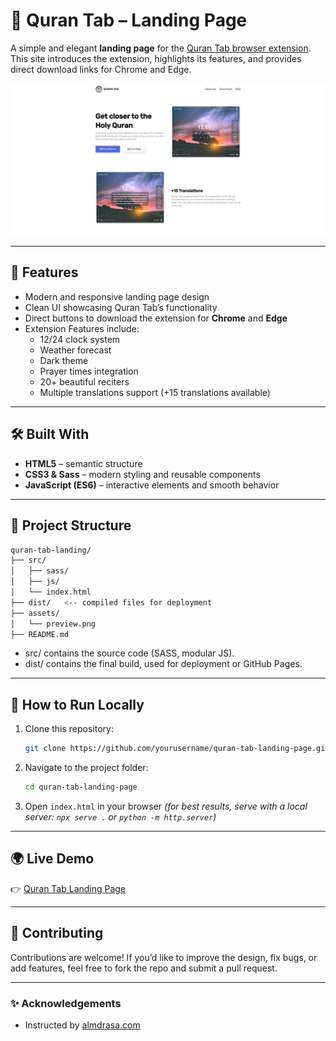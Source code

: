 
# 📖 Quran Tab – Landing Page

A simple and elegant **landing page** for the [Quran Tab browser extension](https://chromewebstore.google.com/detail/quran-tab/afaihcdgkjebgabomemccdneglknjkdd).  
This site introduces the extension, highlights its features, and provides direct download links for Chrome and Edge.

![App Preview](./images/preview.png)

---

## 🚀 Features

- Modern and responsive landing page design  
- Clean UI showcasing Quran Tab’s functionality  
- Direct buttons to download the extension for **Chrome** and **Edge**  
- Extension Features include:
  - 12/24 clock system
  - Weather forecast
  - Dark theme
  - Prayer times integration
  - 20+ beautiful reciters
  - Multiple translations support (+15 translations available)

---

## 🛠️ Built With

- **HTML5** – semantic structure  
- **CSS3 & Sass** – modern styling and reusable components  
- **JavaScript (ES6)** – interactive elements and smooth behavior  

---

## 📂 Project Structure

```bash
quran-tab-landing/
├── src/
│   ├── sass/
│   ├── js/
│   └── index.html
├── dist/   <-- compiled files for deployment
├── assets/
│   └── preview.png
├── README.md

````
- src/ contains the source code (SASS, modular JS).
- dist/ contains the final build, used for deployment or GitHub Pages.

---

## 🔧 How to Run Locally

1. Clone this repository:

   ```bash
   git clone https://github.com/yourusername/quran-tab-landing-page.git
   ```
2. Navigate to the project folder:

   ```bash
   cd quran-tab-landing-page
   ```
3. Open `index.html` in your browser
   *(for best results, serve with a local server: `npx serve .` or `python -m http.server`)*

---

## 🌍 Live Demo

👉 [Quran Tab Landing Page](https://oyoussef162.github.io/quran-tab-landing-page/)

---

## 🤝 Contributing

Contributions are welcome!
If you’d like to improve the design, fix bugs, or add features, feel free to fork the repo and submit a pull request.

---

### ✨ Acknowledgements

* Instructed by [almdrasa.com](https://almdrasa.com/?srsltid=AfmBOoq3b5z-4WOFb2eGxPfihotnY_9o2R6RGIPozGjctbwVtn8OiY9u)




